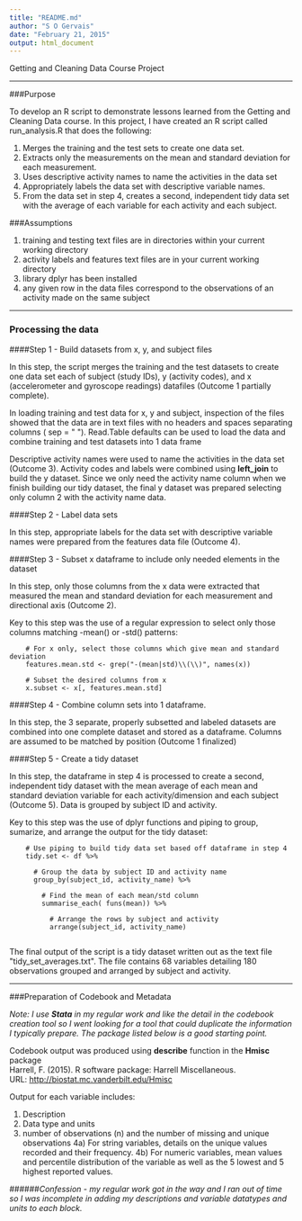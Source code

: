 ```yaml
---
title: "README.md"
author: "S O Gervais"
date: "February 21, 2015"
output: html_document
---
```


Getting and Cleaning Data
Course Project 

***
  
###Purpose  

To develop an R script to demonstrate lessons learned from the Getting and Cleaning Data course. In this project, I have created an R script called run_analysis.R that does the following:

1) Merges the training and the test sets to create one data set.
2) Extracts only the measurements on the mean and standard deviation for each measurement. 
3) Uses descriptive activity names to name the activities in the data set
4) Appropriately labels the data set with descriptive variable names. 
5) From the data set in step 4, creates a second, independent tidy data set with the average 
     of each variable for each activity and each subject.

  
###Assumptions

1) training and testing text files are in directories within your current working directory  
2) activity labels and features text files are in your current working directory  
3) library dplyr has been installed  
4) any given row in the data files correspond to the observations of an activity made on the same subject

***

  
### Processing the data

  
####Step 1 - Build datasets from x, y, and subject files

In this step, the script merges the training and the test datasets to create
one data set each of subject (study IDs), y (activity codes), and x
(accelerometer and gyroscope readings) datafiles (Outcome 1 partially complete).

In loading training and test data for x, y and subject, inspection of the
files showed that the data are in text files with no headers and spaces
separating columns ( sep = " ").  Read.Table defaults can be used to load the
data and combine training and test datasets into 1 data frame

Descriptive activity names were used to name the activities in the data set
(Outcome 3).  Activity codes and labels were combined using **left_join** to
build the y dataset. Since we only need the activity name column when we
finish building our tidy dataset, the final y dataset was prepared  selecting
only column 2 with the activity name data.


  
####Step 2 - Label data sets

In this step, appropriate labels for the data set with descriptive variable names were prepared 
from the features data file (Outcome 4). 


  
####Step 3 - Subset x dataframe to include only needed elements in the dataset

In this step, only those columns from the x data were extracted that measured the mean and 
standard deviation for each measurement and directional axis (Outcome 2).

Key to this step was the use of a regular expression to select only those columns matching 
-mean() or -std() patterns:

``` 
    # For x only, select those columns which give mean and standard deviation
    features.mean.std <- grep("-(mean|std)\\(\\)", names(x))
    
    # Subset the desired columns from x
    x.subset <- x[, features.mean.std]

```

  
####Step 4 - Combine column sets into 1 dataframe.  

In this step, the 3 separate, properly subsetted and labeled datasets are combined into 
one complete dataset and stored as a dataframe. Columns are assumed to be matched by 
position (Outcome 1 finalized)


  
####Step 5 - Create a tidy dataset

In this step, the dataframe in step 4 is processed to create a second, independent tidy dataset 
with the mean average of each mean and standard deviation variable for each activity/dimension and 
each subject (Outcome 5).  Data is grouped by subject ID and activity.  

Key to this step was the use of dplyr functions and piping to group, sumarize, and arrange the 
output for the tidy dataset:

```
    # Use piping to build tidy data set based off dataframe in step 4
    tidy.set <- df %>% 
      
      # Group the data by subject ID and activity name
      group_by(subject_id, activity_name) %>% 
        
        # Find the mean of each mean/std column
        summarise_each( funs(mean)) %>%
      
          # Arrange the rows by subject and activity
          arrange(subject_id, activity_name)
      
```

The final output of the script is a tidy dataset written out as the text file "tidy_set_averages.txt".
The file contains 68  variables detailing 180 observations grouped and arranged by subject and activity.

***

  
###Preparation of Codebook and Metadata

*Note:  I use **Stata** in my regular work and like the detail in the codebook creation tool so I went looking 
for a tool that could duplicate the information I typically prepare.  The package listed below is a good 
starting point.*

Codebook output was produced using **describe** function in the **Hmisc** package  
Harrell, F. (2015). R software package:  Harrell Miscellaneous.  
URL: http://biostat.mc.vanderbilt.edu/Hmisc 

Output for each variable includes:

1) Description
2) Data type and units
3) number of observations (n) and the number of missing and unique observations
4a) For string variables, details on the unique values recorded and their frequency. 
4b) For numeric variables, mean values and percentile distribution of the variable as 
well as the 5 lowest and 5 highest reported values.

######*Confession - my regular work got in the way and I ran out of time so I was incomplete in adding my descriptions and variable datatypes and units to each block.*  

